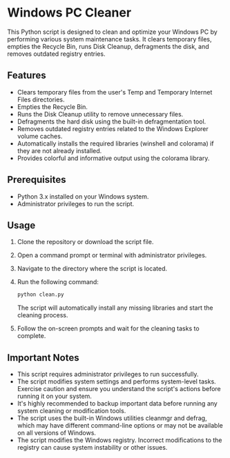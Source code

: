 # Windows PC Cleaner

This Python script is designed to clean and optimize your Windows PC by performing various system maintenance tasks. It clears temporary files, empties the Recycle Bin, runs Disk Cleanup, defragments the disk, and removes outdated registry entries.

## Features
- Clears temporary files from the user's Temp and Temporary Internet Files directories.
- Empties the Recycle Bin.
- Runs the Disk Cleanup utility to remove unnecessary files.
- Defragments the hard disk using the built-in defragmentation tool.
- Removes outdated registry entries related to the Windows Explorer volume caches.
- Automatically installs the required libraries (winshell and colorama) if they are not already installed.
- Provides colorful and informative output using the colorama library.

## Prerequisites
- Python 3.x installed on your Windows system.
- Administrator privileges to run the script.

## Usage
1. Clone the repository or download the script file.
2. Open a command prompt or terminal with administrator privileges.
3. Navigate to the directory where the script is located.
4. Run the following command:

    ```bash
    python clean.py
    ```

   The script will automatically install any missing libraries and start the cleaning process.
5. Follow the on-screen prompts and wait for the cleaning tasks to complete.

## Important Notes
- This script requires administrator privileges to run successfully.
- The script modifies system settings and performs system-level tasks. Exercise caution and ensure you understand the script's actions before running it on your system.
- It's highly recommended to backup important data before running any system cleaning or modification tools.
- The script uses the built-in Windows utilities cleanmgr and defrag, which may have different command-line options or may not be available on all versions of Windows.
- The script modifies the Windows registry. Incorrect modifications to the registry can cause system instability or other issues.
